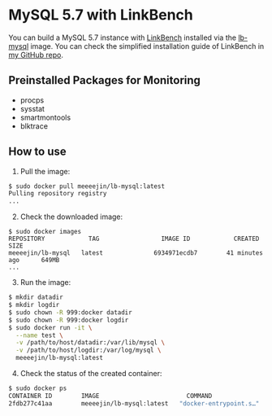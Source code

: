 # MySQL 5.7 with LinkBench

You can build a MySQL 5.7 instance with [LinkBench](https://github.com/facebookarchive/linkbench) installed via the [lb-mysql](https://hub.docker.com/r/meeeejin/lb-mysql) image. You can check the simplified installation guide of LinkBench in [my GitHub repo](https://github.com/meeeejin/til/blob/master/benchmark/how-to-install-linkbench-on-ubuntu.md).

## Preinstalled Packages for Monitoring

- procps
- sysstat
- smartmontools
- blktrace

## How to use

1. Pull the image:

```bash
$ sudo docker pull meeeejin/lb-mysql:latest
Pulling repository registry
...
```

2. Check the downloaded image:

```
$ sudo docker images
REPOSITORY            TAG                 IMAGE ID            CREATED             SIZE
meeeejin/lb-mysql   latest              6934971ecdb7        41 minutes ago      649MB
...
```

3. Run the image:

```bash
$ mkdir datadir
$ mkdir logdir
$ sudo chown -R 999:docker datadir
$ sudo chown -R 999:docker logdir
$ sudo docker run -it \
  --name test \
  -v /path/to/host/datadir:/var/lib/mysql \
  -v /path/to/host/logdir:/var/log/mysql \
  meeeejin/lb-mysql:latest
```

4. Check the status of the created container:

```bash
$ sudo docker ps
CONTAINER ID        IMAGE                        COMMAND                  CREATED             STATUS              PORTS                               NAMES
2fdb277c41aa        meeeejin/lb-mysql:latest   "docker-entrypoint.s…"   8 minutes ago       Up 8 minutes        3306/tcp, 33060/tcp                 test
```
